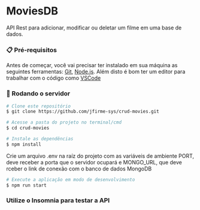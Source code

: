 # MoviesDB

API Rest para adicionar, modificar ou deletar um filme em uma base de dados.

### 📋 Pré-requisitos

Antes de começar, você vai precisar ter instalado em sua máquina as seguintes ferramentas:
[Git](https://git-scm.com), [Node.js](https://nodejs.org/en/). 
Além disto é bom ter um editor para trabalhar com o código como [VSCode](https://code.visualstudio.com/)

### 🎲 Rodando o servidor

```bash
# Clone este repositório
$ git clone https://github.com/jfirme-sys/crud-movies.git

# Acesse a pasta do projeto no terminal/cmd
$ cd crud-movies

# Instale as dependências
$ npm install
```

Crie um arquivo .env na raíz do projeto com as variáveis de ambiente PORT, deve receber a porta que o servidor ocupará e MONGO_URL, que deve rceber o link de conexão com o banco de dados MongoDB

```bash
# Execute a aplicação em modo de desenvolvimento
$ npm run start
```

### Utilize o Insomnia para testar a API
